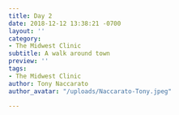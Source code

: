 ```yaml
---
title: Day 2
date: 2018-12-12 13:38:21 -0700
layout: ''
category:
- The Midwest Clinic
subtitle: A walk around town
preview: ''
tags:
- The Midwest Clinic
author: Tony Naccarato
author_avatar: "/uploads/Naccarato-Tony.jpeg"

---
```

